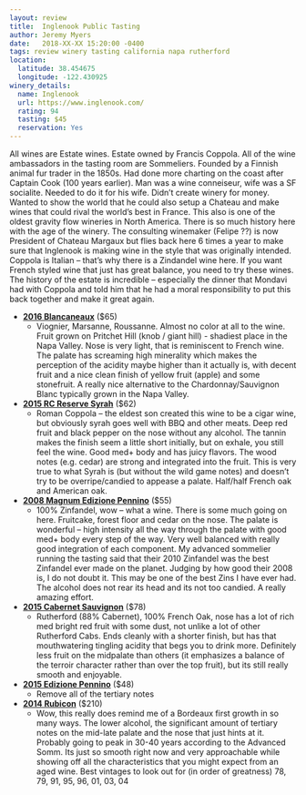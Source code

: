 ```yaml
---
layout: review
title:  Inglenook Public Tasting
author: Jeremy Myers
date:   2018-XX-XX 15:20:00 -0400
tags: review winery tasting california napa rutherford
location:
  latitude: 38.454675
  longitude: -122.430925
winery_details:
  name: Inglenook
  url: https://www.inglenook.com/
  rating: 94
  tasting: $45
  reservation: Yes
---
```

All wines are Estate wines.  Estate owned by Francis Coppola.  All of the wine ambassadors in the tasting room are Sommeliers.  Founded by a Finnish animal fur trader in the 1850s.  Had done more charting on the coast after Captain Cook (100 years earlier).  Man was a wine conneiseur, wife was a SF socialite.  Needed to do it for his wife.  Didn’t create winery for money.  Wanted to show the world that he could also setup a Chateau and make wines that could rival the world’s best in France.  This also is one of the oldest gravity flow wineries in North America.  There is so much history here with the age of the winery.  The consulting winemaker (Felipe ??) is now President of Chateau Margaux but flies back here 6 times a year to make sure that Inglenook is making wine in the style that was originally intended.  Coppola is Italian – that’s why there is a Zindandel wine here.  If you want French styled wine that just has great balance, you need to try these wines.  The history of the estate is incredible – especially the dinner that Mondavi had with Coppola and told him that he had a moral responsibility to put this back together and make it great again.  

* [**2016 Blancaneaux**](https://www.inglenook.com/Purchase/Details/BL16) ($65)
  * Viognier, Marsanne, Roussanne.  Almost no color at all to the wine.  Fruit grown on Pritchet Hill (knob / giant hill) - shadiest place in the Napa Valley.  Nose is very light, that is reminiscent to French wine.  The palate has screaming high minerality which makes the perception of the acidity maybe higher than it actually is, with decent fruit and a nice clean finish of yellow fruit (apple) and some stonefruit.  A really nice alternative to the Chardonnay/Sauvignon Blanc typically grown in the Napa Valley.
* [**2015 RC Reserve Syrah**](https://www.inglenook.com/Purchase/Details/RC15) ($62)
  * Roman Coppola – the eldest son created this wine to be a cigar wine, but obviously syrah goes well with BBQ and other meats.  Deep red fruit and black pepper on the nose without any alcohol.  The tannin makes the finish seem a little short initially, but on exhale, you still feel the wine.  Good med+ body and has juicy flavors.  The wood notes (e.g. cedar) are strong and integrated into the fruit.  This is very true to what Syrah is (but without the wild game notes) and doesn’t try to be overripe/candied to appease a palate.  Half/half French oak and American oak.  
* [**2008 Magnum Edizione Pennino**](https://www.inglenook.com/Purchase/Details/EP09) ($55)
  * 100% Zinfandel, wow – what a wine.  There is some much going on here.  Fruitcake, forest floor and cedar on the nose.  The palate is wonderful – high intensity all the way through the palate with good med+ body every step of the way.  Very well balanced with really good integration of each component.  My advanced sommelier running the tasting said that their 2010 Zinfandel was the best Zinfandel ever made on the planet.  Judging by how good their 2008 is, I do not doubt it.  This may be one of the best Zins I have ever had.  The alcohol does not rear its head and its not too candied.  A really amazing effort.
* [**2015 Cabernet Sauvignon**](https://www.inglenook.com/Purchase/Details/CK15) ($78)
  * Rutherford (88% Cabernet), 100% French Oak, nose has a lot of rich med bright red fruit with some dust, not unlike a lot of other Rutherford Cabs.  Ends cleanly with a shorter finish, but has that mouthwatering tingling acidity that begs you to drink more.  Definitely less fruit on the midpalate than others (it emphasizes a balance of the terroir character rather than over the top fruit), but its still really smooth and enjoyable.  
* [**2015 Edizione Pennino**](https://www.inglenook.com/Purchase/Details/EP15) ($48)
  * Remove all of the tertiary notes 
* [**2014 Rubicon**](https://www.inglenook.com/Purchase/Details/RB14) ($210)
  * Wow, this really does remind me of a Bordeaux first growth in so many ways.  The lower alcohol, the significant amount of tertiary notes on the mid-late palate and the nose that just hints at it.  Probably going to peak in 30-40 years according to the Advanced Somm.  Its just so smooth right now and very approachable while showing off all the characteristics that you might expect from an aged wine.  Best vintages to look out for (in order of greatness) 78, 79, 91, 95, 96, 01, 03, 04


